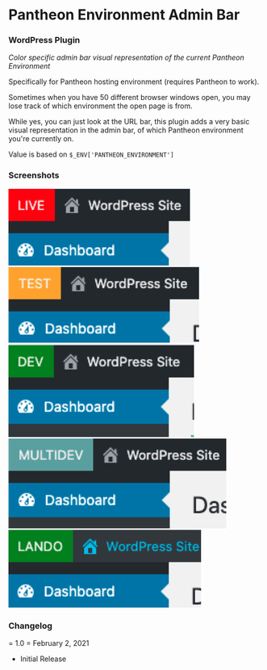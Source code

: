 # Pantheon Environment Admin Bar
### WordPress Plugin

*Color specific admin bar visual representation of the current Pantheon Environment*

Specifically for Pantheon hosting environment (requires Pantheon to work).

Sometimes when you have 50 different browser windows open, you may lose track of which environment the open page is
from.

While yes, you can just look at the URL bar, this plugin adds a very basic visual representation in the admin bar, of
which Pantheon environment you're currently on.

Value is based on `$_ENV['PANTHEON_ENVIRONMENT']`

### Screenshots
![LIVE](screenshot-1.png)
![TEST](screenshot-2.png)
![DEV](screenshot-3.png)
![MULTIDEV](screenshot-4.png)
![LANDO](screenshot-5.png)

### Changelog

= 1.0 = February 2, 2021
* Initial Release
